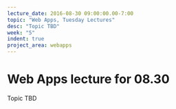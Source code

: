 ```yaml
---
lecture_date: 2016-08-30 09:00:00.00-7:00
topic: "Web Apps, Tuesday Lectures"
desc: "Topic TBD"
week: "5"
indent: true
project_area: webapps
---
```


# Web Apps lecture for 08.30

Topic TBD

